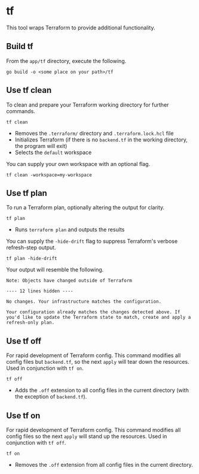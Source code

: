 # tf
This tool wraps Terraform to provide additional functionality.

## Build tf
From the `app/tf` directory, execute the following.

```
go build -o <some place on your path>/tf
```

## Use tf clean
To clean and prepare your Terraform working directory for further commands.
```
tf clean
```
- Removes the `.terraform/` directory and `.terraform.lock.hcl` file
- Initializes Terraform (if there is no `backend.tf` in the working directory, the program will exit)
- Selects the `default` workspace

You can supply your own workspace with an optional flag.
```
tf clean -workspace=my-workspace
```

## Use tf plan
To run a Terraform plan, optionally altering the output for clarity.
```
tf plan
```
- Runs `terraform plan` and outputs the results

You can supply the `-hide-drift` flag to suppress Terraform's verbose refresh-step output.
```
tf plan -hide-drift
```
Your output will resemble the following.
```
Note: Objects have changed outside of Terraform

---- 12 lines hidden ----

No changes. Your infrastructure matches the configuration.

Your configuration already matches the changes detected above. If you'd like to update the Terraform state to match, create and apply a refresh-only plan.
```

## Use tf off
For rapid development of Terraform config. This command modifies all config files but `backend.tf`, so the next `apply` will tear down the resources. Used in conjunction with `tf on`.
```
tf off
```
- Adds the `.off` extension to all config files in the current directory (with the exception of `backend.tf`).

## Use tf on
For rapid development of Terraform config. This command modifies all config files so the next `apply` will stand up the resources. Used in conjunction with `tf off`.
```
tf on
```
- Removes the `.off` extension from all config files in the current directory.